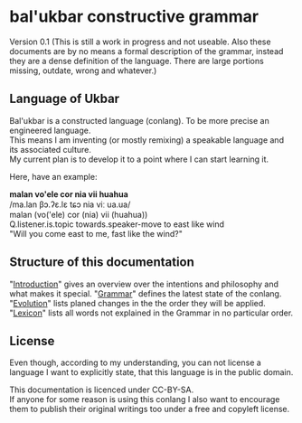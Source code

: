 bal'ukbar constructive grammar
==============================

Version 0.1 (This is still a work in progress and not useable. Also these documents are by no means a formal description of the grammar, instead they are a dense definition of the language. There are large portions missing, outdate, wrong and whatever.)


Language of Ukbar
-----------------

Bal'ukbar is a constructed language (conlang). To be more precise an engineered language.  
This means I am inventing (or mostly remixing) a speakable language and its associated culture.  
My current plan is to develop it to a point where I can start learning it.

Here, have an example:

**malan vo'ele cor nia vii huahua**  
/ma.lan βɔ.ʔɛ.lɛ tɕɔ nia viː ua.ua/  
malan (vo('ele) cor (nia) vii (huahua))  
Q.listener.is.topic towards.speaker-move to east like wind  
"Will you come east to me, fast like the wind?"  


Structure of this documentation
-------------------------------

"[Introduction](Introduction.md)" gives an overview over the intentions and philosophy and what makes it special.
"[Grammar](Grammar.md)" defines the latest state of the conlang.  
"[Evolution](Evolution.md)" lists planed changes in the the order they will be applied.  
"[Lexicon](Lexicon.md)" lists all words not explained in the Grammar in no particular order.


License
-------

Even though, according to my understanding, you can not license a language I want to explicitly state, that this language is in the public domain.

This documentation is licenced under CC-BY-SA.  
If anyone for some reason is using this conlang I also want to encourage them to publish their original writings too under a free and copyleft license.

